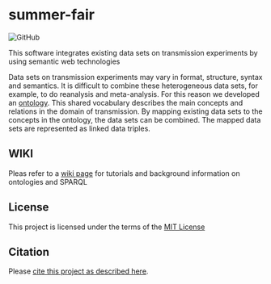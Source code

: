 # summer-fair
![GitHub](https://img.shields.io/github/license/UtrechtUniversity/summer-fair)

This software integrates existing data sets on transmission experiments by using semantic web technologies

Data sets on transmission experiments may vary in format, structure, syntax and semantics.
It is difficult to combine these heterogeneous data sets, for example, to do reanalysis and meta-analysis.
For this reason we developed an [ontology](/src/create_ontology/map_ontology/infection_trans.owl).
This shared vocabulary describes the main concepts and relations in the domain of transmission.
By mapping existing data sets to the concepts in the ontology, the data sets can be combined.
The mapped data sets are represented as linked data triples. 
## WIKI 

Pleas refer to a [wiki page](https://github.com/UtrechtUniversity/summer-fair/wiki) for tutorials and background information on ontologies and SPARQL
## License

This project is licensed under the terms of the [MIT License](/LICENSE.md)

## Citation

Please [cite this project as described here](/CITATION.md).
